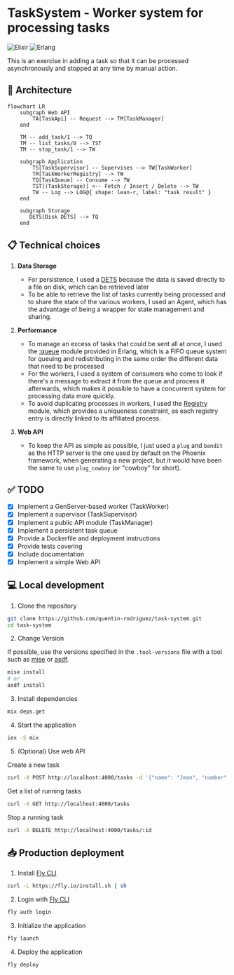# TaskSystem - Worker system for processing tasks

![Elixir](https://img.shields.io/badge/1.18.3-535353?&logo=elixir&logoColor=white&label=Elixir&labelColor=%234B275F&style=flat-square)
![Erlang](https://img.shields.io/badge/27.2-535353?logo=erlang&logoColor=fff&label=Erlang&labelColor=A90533&style=flat-square)

This is an exercise in adding a task so that it can be processed asynchronously and stopped at any time by manual action.


## 🏬 Architecture

```mermaid
flowchart LR
    subgraph Web API
        TA[TaskApi] -- Request --> TM[TaskManager] 
    end
    
    TM -- add_task/1 --> TQ
    TM -- list_tasks/0 --> TST
    TM -- stop_task/1 --> TW

    subgraph Application
        TS[TaskSupervisor] -- Supervises --> TW[TaskWorker]
        TR[TaskWorkerRegistry] --> TW
        TQ[TaskQueue] -- Consume --> TW
        TST[(TaskStorage)] <-- Fetch / Insert / Delete --> TW
        TW -- Log --> LOG@{ shape: lean-r, label: "task result" }
    end

    subgraph Storage
       DETS[Disk DETS] --> TQ
    end
```

## 📋 Technical choices

1. **Data Storage**
    - For persistence, I used a [DETS](https://www.erlang.org/doc/apps/stdlib/dets.html) because the data is saved directly to a file on disk, which can be retrieved later
    - To be able to retrieve the list of tasks currently being processed and to share the state of the various workers, I used an Agent, which has the advantage of being a wrapper for state management and sharing.

2. **Performance**
    - To manage an excess of tasks that could be sent all at once, I used the [:queue](https://www.erlang.org/doc/apps/stdlib/queue.html) module provided in Erlang, which is a FIFO queue system for queuing and redistributing in the same order the different data that need to be processed
    - For the workers, I used a system of consumers who come to look if there's a message to extract it from the queue and process it afterwards, which makes it possible to have a concurrent system for processing data more quickly.
    - To avoid duplicating processes in workers, I used the [Registry](https://hexdocs.pm/elixir/main/Registry.html) module, which provides a uniqueness constraint, as each registry entry is directly linked to its affiliated process.

3. **Web API**
    - To keep the API as simple as possible, I just used a `plug` and `bandit` as the HTTP server is the one used by default on the Phoenix framework, when generating a new project, but it would have been the same to use `plug_cowboy` (or "cowboy" for short).


## ✅ TODO

- [x] Implement a GenServer-based worker (TaskWorker) 
- [x] Implement a supervisor (TaskSupervisor) 
- [x] Implement a public API module (TaskManager)
- [x] Implement a persistent task queue
- [x] Provide a Dockerfile and deployment instructions
- [x] Provide tests covering 
- [x] Include documentation
- [x] Implement a simple Web API  

## 💻 Local development

1. Clone the repository

```bash
git clone https://github.com/quentin-rodriguez/task-system.git
cd task-system
```

2. Change Version

If possible, use the versions specified in the `.tool-versions` file with a tool such as [mise](https://github.com/jdx/mise) or [asdf](https://github.com/asdf-vm/asdf).

```bash
mise install
# or
asdf install
```

3. Install dependencies

```bash
mix deps.get
```

4. Start the application

```bash
iex -S mix
```

5. (Optional) Use web API

Create a new task
```bash
curl -X POST http://localhost:4000/tasks -d '{"name": "Jean", "number": "42"}'
```

Get a list of running tasks
```bash
curl -X GET http://localhost:4000/tasks
```

Stop a running task
```bash
curl -X DELETE http://localhost:4000/tasks/:id
```

## 📥 Production deployment

1. Install [Fly CLI](https://fly.io/docs/flyctl/install/)
```bash
curl -L https://fly.io/install.sh | sh
```

2. Login with [Fly CLI](https://fly.io/docs/flyctl/install/)
```bash
fly auth login
```

3. Initialize the application
```bash
fly launch
```

4. Deploy the application
```bash
fly deploy
```